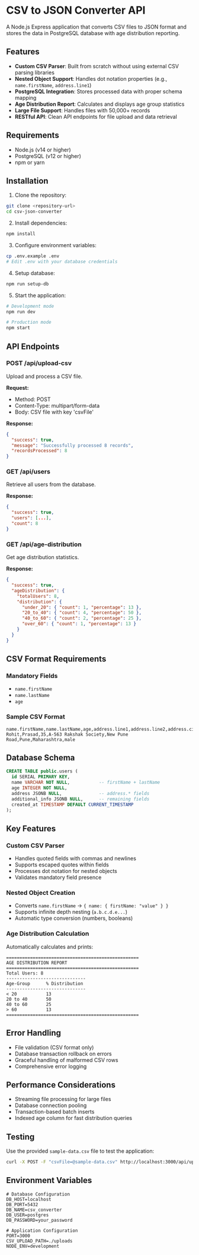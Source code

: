 # CSV to JSON Converter API

A Node.js Express application that converts CSV files to JSON format and stores the data in PostgreSQL database with age distribution reporting.

## Features

- **Custom CSV Parser**: Built from scratch without using external CSV parsing libraries
- **Nested Object Support**: Handles dot notation properties (e.g., `name.firstName`, `address.line1`)
- **PostgreSQL Integration**: Stores processed data with proper schema mapping
- **Age Distribution Report**: Calculates and displays age group statistics
- **Large File Support**: Handles files with 50,000+ records
- **RESTful API**: Clean API endpoints for file upload and data retrieval

## Requirements

- Node.js (v14 or higher)
- PostgreSQL (v12 or higher)
- npm or yarn

## Installation

1. Clone the repository:
```bash
git clone <repository-url>
cd csv-json-converter
```

2. Install dependencies:
```bash
npm install
```

3. Configure environment variables:
```bash
cp .env.example .env
# Edit .env with your database credentials
```

4. Setup database:
```bash
npm run setup-db
```

5. Start the application:
```bash
# Development mode
npm run dev

# Production mode
npm start
```

## API Endpoints

### POST /api/upload-csv
Upload and process a CSV file.

**Request:**
- Method: POST
- Content-Type: multipart/form-data
- Body: CSV file with key 'csvFile'

**Response:**
```json
{
  "success": true,
  "message": "Successfully processed 8 records",
  "recordsProcessed": 8
}
```

### GET /api/users
Retrieve all users from the database.

**Response:**
```json
{
  "success": true,
  "users": [...],
  "count": 8
}
```

### GET /api/age-distribution
Get age distribution statistics.

**Response:**
```json
{
  "success": true,
  "ageDistribution": {
    "totalUsers": 8,
    "distribution": {
      "under_20": { "count": 1, "percentage": 13 },
      "20_to_40": { "count": 4, "percentage": 50 },
      "40_to_60": { "count": 2, "percentage": 25 },
      "over_60": { "count": 1, "percentage": 13 }
    }
  }
}
```

## CSV Format Requirements

### Mandatory Fields
- `name.firstName`
- `name.lastName` 
- `age`

### Sample CSV Format
```csv
name.firstName,name.lastName,age,address.line1,address.line2,address.city,address.state,gender
Rohit,Prasad,35,A-563 Rakshak Society,New Pune Road,Pune,Maharashtra,male
```

## Database Schema

```sql
CREATE TABLE public.users (
  id SERIAL PRIMARY KEY,
  name VARCHAR NOT NULL,           -- firstName + lastName
  age INTEGER NOT NULL,
  address JSONB NULL,              -- address.* fields
  additional_info JSONB NULL,      -- remaining fields
  created_at TIMESTAMP DEFAULT CURRENT_TIMESTAMP
);
```

## Key Features

### Custom CSV Parser
- Handles quoted fields with commas and newlines
- Supports escaped quotes within fields
- Processes dot notation for nested objects
- Validates mandatory field presence

### Nested Object Creation
- Converts `name.firstName` → `{ name: { firstName: "value" } }`
- Supports infinite depth nesting (`a.b.c.d.e...`)
- Automatic type conversion (numbers, booleans)

### Age Distribution Calculation
Automatically calculates and prints:
```
==================================================
AGE DISTRIBUTION REPORT
==================================================
Total Users: 8
------------------------------
Age-Group      % Distribution
------------------------------
< 20           13
20 to 40       50
40 to 60       25
> 60           13
==================================================
```

## Error Handling

- File validation (CSV format only)
- Database transaction rollback on errors
- Graceful handling of malformed CSV rows
- Comprehensive error logging

## Performance Considerations

- Streaming file processing for large files
- Database connection pooling
- Transaction-based batch inserts
- Indexed age column for fast distribution queries

## Testing

Use the provided `sample-data.csv` file to test the application:

```bash
curl -X POST -F "csvFile=@sample-data.csv" http://localhost:3000/api/upload-csv
```

## Environment Variables

```env
# Database Configuration
DB_HOST=localhost
DB_PORT=5432
DB_NAME=csv_converter
DB_USER=postgres
DB_PASSWORD=your_password

# Application Configuration
PORT=3000
CSV_UPLOAD_PATH=./uploads
NODE_ENV=development
